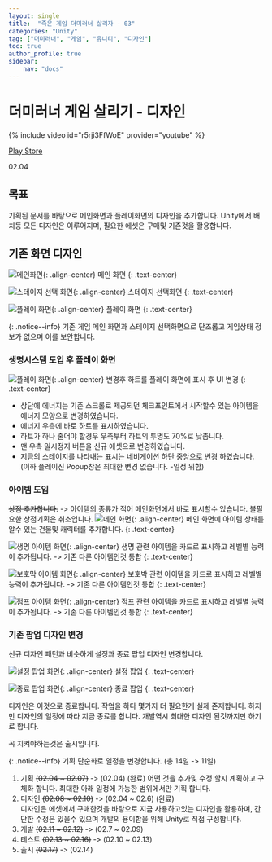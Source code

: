 ```yaml
---
layout: single
title:  "죽은 게임 더미러너 살리자 - 03"
categories: "Unity"
tag: ["더미러너", "게임", "유니티", "디자인"]
toc: true
author_profile: true
sidebar:
    nav: "docs"
---
```



# 더미러너 게임 살리기 - 디자인

{% include video id="r5rji3FfWoE" provider="youtube" %}

[Play Store](https://play.google.com/store/apps/details?id=com.dong2nol2.dummyrun&hl=ko&gl=US)

02.04

## 목표
기획된 문서를 바탕으로 메인화면과 플레이화면의 디자인을 추가합니다. Unity에서 배치등 모든 디자인은 이루어지며, 필요한 에셋은 구매및 기존것을 활용합니다.


## 기존 화면 디자인
![메인화면](/images/20230204/unity-myproject-dummyrunner-02-01.png){: .align-center}
메인 화면 
{: .text-center}

![스테이지 선택 화면](/images/20230204/unity-myproject-dummyrunner-02-02.png){: .align-center}
스테이지 선택화면 
{: .text-center}

![플레이 화면](/images/20230204/unity-myproject-dummyrunner-02-03.png){: .align-center}
플레이 화면 
{: .text-center}

{: .notice--info}
기존 게임 메인 화면과 스테이지 선택화면으로 단조롭고 게임상태 정보가 없으며 이를 보안합니다.


### 생명시스템 도입 후 플레이 화면
![플레이 화면](/images/20230204/unity-myproject-dummyrunner-02-04.png){: .align-center}
변경후 하트를 플레이 화면에 표시 후 UI 변경 
{: .text-center}

- 상단에 에너지는 기존 스크롤로 제공되던 체크포인트에서 시작할수 있는 아이템을 에너지 모양으로 변경하였습니다.
- 에너지 우측에 바로 하트를 표시하였습니다. 
- 하트가 하나 줄어야 할경우 우측부터 하트의 투명도 70%로 낮촙니다.
- 맨 우측 일시정지 버튼을 신규 에셋으로 변경하였습니다.
- 지금의 스테이지를 나타내는 표시는 네비게이션 하단 중앙으로 변경 하였습니다.<br>
(이하 플레이신 Popup창은 최대한 변경 없습니다. -일정 위함)

### 아이템 도입
~~상점 추가합니다.~~ -> 아이템의 종류가 적어 메인화면에서 바로 표시할수 있습니다. 불필요한 상점기획은 취소입니다.
![메인 화면](/images/20230204/unity-myproject-dummyrunner-02-05.png){: .align-center}
메인 화면에 아이템 상태를 알수 있는 건물및 캐릭터를 추가합니다.
{: .text-center}

![생명 아이템 화면](/images/20230204/unity-myproject-dummyrunner-02-06.png){: .align-center}
생명 관련 아이템을 카드로 표시하고 레벨별 능력이 추가됩니다. -> 기존 다른 아이템인것 통합
{: .text-center}

![보호막 아이템 화면](/images/20230204/unity-myproject-dummyrunner-02-07.png){: .align-center}
보호박 관련 아이템을 카드로 표시하고 레벨별 능력이 추가됩니다. -> 기존 다른 아이템인것 통합
{: .text-center}

![점프 아이템 화면](/images/20230204/unity-myproject-dummyrunner-02-08.png){: .align-center}
점프 관련 아이템을 카드로 표시하고 레벨별 능력이 추가됩니다. -> 기존 다른 아이템인것 통합
{: .text-center}

### 기존 팝업 디자인 변경 
신규 디자인 패턴과 비슷하게 설정과 종료 팝업 디자인 변경합니다.

![설정 팝업 화면](/images/20230204/unity-myproject-dummyrunner-02-10.png){: .align-center}
설정 팝업
{: .text-center}

![종료 팝업 화면](/images/20230204/unity-myproject-dummyrunner-02-10.png){: .align-center}
종료 팝업
{: .text-center}

디자인은 이것으로 종료합니다. 작업을 하다 몇가지 더 필요한게 실제 존재합니다. 하지만 디자인의 일정에 따라 지금 종료를 합니다.
개발역시 최대한 디자인 된것까지만 하기로 합니다.

꼭 지켜야하는것은 출시입니다.

{: .notice--info}
기획 단순화로 일정을 변경합니다. (총 14일 -> 11일)
1. 기획 ~~(02.04 ~ 02.07)~~ -> (02.04)  (완료)
   어떤 것을 추가및 수정 할지 계획하고 구체화 합니다. 최대한 아래 일정에 가능한 범위에서만 기획 합니다.  
2. 디자인 ~~(02.08 ~ 02.10)~~ -> (02.04 ~ 02.6) (완료)  
   디자인은 에셋에서 구매한것을 바탕으로 지금 사용하고있는 디자인을 활용하며, 간단한 수정은 있을수 있으며 개발의 용이함을 위해 Unity로 직접 구성합니다.
3. 개발 ~~(02.11 ~ 02.12)~~ -> (02.7 ~ 02.09)
4. 테스트 ~~(02.13 ~ 02.16)~~ -> (02.10 ~ 02.13)
5. 출시 ~~(02.17)~~ -> (02.14)



